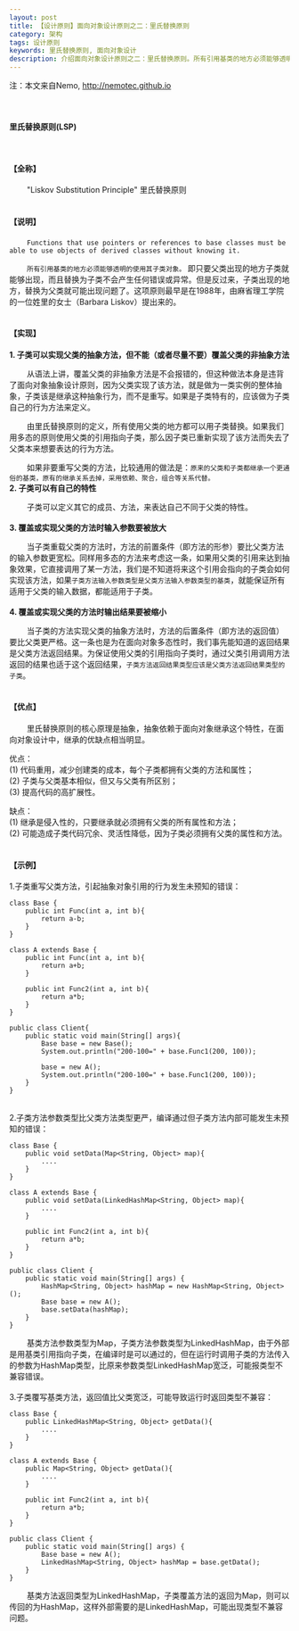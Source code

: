 ```yaml
---
layout: post
title: 【设计原则】面向对象设计原则之二：里氏替换原则
category: 架构
tags: 设计原则
keywords: 里氏替换原则, 面向对象设计
description: 介绍面向对象设计原则之二：里氏替换原则。所有引用基类的地方必须能够透明的使用其子类对象。
---
```

注：本文来自Nemo, http://nemotec.github.io  
&nbsp;  
&nbsp;  


#### **里氏替换原则(LSP)**  
&nbsp;  

#### **【全称】**  
&nbsp;&nbsp;&nbsp;&nbsp;&nbsp;&nbsp;&nbsp;&nbsp;"Liskov Substitution Principle" 里氏替换原则  
&nbsp;  

#### **【说明】** 
&nbsp;&nbsp;&nbsp;&nbsp;&nbsp;&nbsp;&nbsp;&nbsp;``Functions that use pointers or references to base classes must be able to use objects of derived classes without knowing it.``  

&nbsp;&nbsp;&nbsp;&nbsp;&nbsp;&nbsp;&nbsp;&nbsp;``所有引用基类的地方必须能够透明的使用其子类对象。`` 即只要父类出现的地方子类就能够出现，而且替换为子类不会产生任何错误或异常。但是反过来，子类出现的地方，替换为父类就可能出现问题了。这项原则最早是在1988年，由麻省理工学院的一位姓里的女士（Barbara Liskov）提出来的。  
&nbsp;  

#### **【实现】**  

**1. 子类可以实现父类的抽象方法，但不能（或者尽量不要）覆盖父类的非抽象方法**  

&nbsp;&nbsp;&nbsp;&nbsp;&nbsp;&nbsp;&nbsp;&nbsp;从语法上讲，覆盖父类的非抽象方法是不会报错的，但这种做法本身是违背了面向对象抽象设计原则，因为父类实现了该方法，就是做为一类实例的整体抽象，子类该是继承这种抽象行为，而不是重写。如果是子类特有的，应该做为子类自己的行为方法来定义。  

&nbsp;&nbsp;&nbsp;&nbsp;&nbsp;&nbsp;&nbsp;&nbsp;由里氏替换原则的定义，所有使用父类的地方都可以用子类替换。如果我们用多态的原则使用父类的引用指向子类，那么因子类已重新实现了该方法而失去了父类本来想要表达的行为方法。  

&nbsp;&nbsp;&nbsp;&nbsp;&nbsp;&nbsp;&nbsp;&nbsp;如果非要重写父类的方法，比较通用的做法是：``原来的父类和子类都继承一个更通俗的基类，原有的继承关系去掉，采用依赖、聚合，组合等关系代替。``
&nbsp;  
**2. 子类可以有自己的特性**  

&nbsp;&nbsp;&nbsp;&nbsp;&nbsp;&nbsp;&nbsp;&nbsp;子类可以定义其它的成员、方法，来表达自己不同于父类的特性。  
&nbsp;  
**3. 覆盖或实现父类的方法时输入参数要被放大**  

&nbsp;&nbsp;&nbsp;&nbsp;&nbsp;&nbsp;&nbsp;&nbsp;当子类重载父类的方法时，方法的前置条件（即方法的形参）要比父类方法的输入参数更宽松。同样用多态的方法来考虑这一条，如果用父类的引用来达到抽象效果，它直接调用了某一方法，我们是不知道将来这个引用会指向的子类会如何实现该方法，如果``子类方法输入参数类型是父类方法输入参数类型的基类``，就能保证所有适用于父类的输入数据，都能适用于子类。  
&nbsp;  
**4. 覆盖或实现父类的方法时输出结果要被缩小**  

&nbsp;&nbsp;&nbsp;&nbsp;&nbsp;&nbsp;&nbsp;&nbsp;当子类的方法实现父类的抽象方法时，方法的后置条件（即方法的返回值）要比父类更严格。这一条也是为在面向对象多态性时，我们事先能知道的返回结果是父类方法返回结果。为保证使用父类的引用指向子类时，通过父类引用调用方法返回的结果也适于这个返回结果，``子类方法返回结果类型应该是父类方法返回结果类型的子类``。  
&nbsp;  

#### **【优点】**  

&nbsp;&nbsp;&nbsp;&nbsp;&nbsp;&nbsp;&nbsp;&nbsp;里氏替换原则的核心原理是抽象，抽象依赖于面向对象继承这个特性，在面向对象设计中，继承的优缺点相当明显。  

优点：  
(1) 代码重用，减少创建类的成本，每个子类都拥有父类的方法和属性；  
(2) 子类与父类基本相似，但又与父类有所区别；  
(3) 提高代码的高扩展性。  

缺点：  
(1) 继承是侵入性的，只要继承就必须拥有父类的所有属性和方法；  
(2) 可能造成子类代码冗余、灵活性降低，因为子类必须拥有父类的属性和方法。  
&nbsp;  

#### **【示例】**  

1.子类重写父类方法，引起抽象对象引用的行为发生未预知的错误：  

```
class Base {
    public int Func(int a, int b){
        return a-b;
    }
}

class A extends Base {
    public int Func(int a, int b){
        return a+b;
    }

    public int Func2(int a, int b){
        return a*b;
    }
}

public class Client{
    public static void main(String[] args){
        Base base = new Base();
        System.out.println("200-100=" + base.Func1(200, 100));

        base = new A();
        System.out.println("200-100=" + base.Func1(200, 100));
    }
} 
```  

&nbsp;  
2.子类方法参数类型比父类方法类型更严，编译通过但子类方法内部可能发生未预知的错误：  

```
class Base {
    public void setData(Map<String, Object> map){
        ....
    }
}

class A extends Base {
    public void setData(LinkedHashMap<String, Object> map){
        ....
    }

    public int Func2(int a, int b){
        return a*b;
    }
}

public class Client {
    public static void main(String[] args) {  
        HashMap<String, Object> hashMap = new HashMap<String, Object>();
        Base base = new A();
        base.setData(hashMap);
    }
} 
```  
&nbsp;&nbsp;&nbsp;&nbsp;&nbsp;&nbsp;&nbsp;&nbsp;基类方法参数类型为Map，子类方法参数类型为LinkedHashMap，由于外部是用基类引用指向子类，在编译时是可以通过的，但在运行时调用子类的方法传入的参数为HashMap类型，比原来参数类型LinkedHashMap宽泛，可能报类型不兼容错误。   
&nbsp;  
3.子类覆写基类方法，返回值比父类宽泛，可能导致运行时返回类型不兼容：  

```
class Base {
    public LinkedHashMap<String, Object> getData(){
        ....
    }
}

class A extends Base {
    public Map<String, Object> getData(){
        ....
    }

    public int Func2(int a, int b){
        return a*b;
    }
}

public class Client {
    public static void main(String[] args) {  
        Base base = new A();
        LinkedHashMap<String, Object> hashMap = base.getData();
    }
} 
```  
&nbsp;&nbsp;&nbsp;&nbsp;&nbsp;&nbsp;&nbsp;&nbsp;基类方法返回类型为LinkedHashMap，子类覆盖方法的返回为Map，则可以传回的为HashMap，这样外部需要的是LinkedHashMap，可能出现类型不兼容问题。  
&nbsp;  

